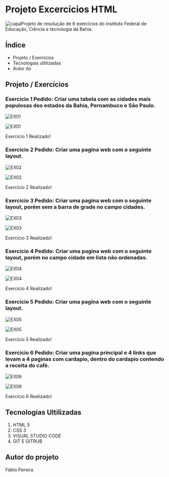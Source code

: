 # Projeto Excercícios HTML
![capa](https://tudosobrehospedagemdesites.com.br/site/wp-content/uploads/2013/10/o-que-e-html-destaque-1.png)Projeto de resolução de 6 exercícios do Instituto Federal de Educação, Ciência e tecnologia da Bahia. 
## Índice
- Projeto / Exercícios
- Tecnologias ultilizadas
- Autor do 
 

## Projeto / Exercícios

### Exercício 1 Pedido: Criar uma tabela com as cidades mais populosas dos estados da Bahia, Pernambuco e São Paulo.

![EX01](imagens/ex01pedido.PNG)

![EX01](imagens/ex01realizado.PNG)

Exercício 1 Realizado!

### Exercício 2 Pedido: Criar uma pagina web com o seguinte layout. 
![EX02](imagens/ex02pedido.PNG)


![EX02](imagens/ex02realizado.PNG)

Exercício 2 Realizado!

### Exercício 3 Pedido: Criar uma pagina web com o seguinte layout, porém sem a barra de grade no campo cidades.

![EX03](imagens/ex03pedido.PNG)


![EX03](imagens/ex03realizado.PNG)

Exercício 3 Realizado!
### Exercício 4 Pedido: Criar uma pagina web com o seguinte layout, porém no campo cidade em lista não ordenadas.

![EX04](imagens/ex04pedido.PNG)



![EX04](imagens/ex04realizado.PNG)

Exercício 4 Realizado!

### Exercício 5 Pedido: Criar uma pagina web com o seguinte layout.
![EX05](imagens/ex05pedido.PNG) 


![EX05](imagens/ex05realizado.PNG)

Exercício 5 Realizado!

### Exercício 6 Pedido: Criar uma pagina principal e 4 links que levam a 4 paginas com cardapio, dentro do cardapio contendo a receita do café. 
![EX06](imagens/ex06pedido.PNG)



![EX06](imagens/ex06realizado.PNG)

Exercício 6 Realizado!

## Tecnologias Ultilizadas
1. HTML 5
1. CSS 3
1. VISUAL STUDIO CODE
1. GIT E GITRUB

## Autor do projeto
Fábio Pereira
